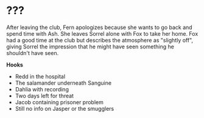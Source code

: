 # ???
After leaving the club, Fern apologizes because she wants to go back and spend time with Ash. She leaves Sorrel alone with Fox to take her home. Fox had a good time at the club but describes the atmosphere as "slightly off", giving Sorrel the impression that he might have seen something he shouldn't have seen.

**Hooks**  
- Redd in the hospital
- The salamander underneath Sanguine
- Dahlia with recording
- Two days left for threat
- Jacob containing prisoner problem
- Still no info on Jasper or the smugglers

